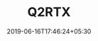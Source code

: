 ---
title: "Q2RTX"
date: 2019-06-16T17:46:24+05:30
type: "organisations"
org_name: "NVIDIA Corporation"
repo_desc: "NVIDIA’s implementation of RTX ray-tracing in Quake II"
repo_link: https://github.com/NVIDIA/Q2RTX
---